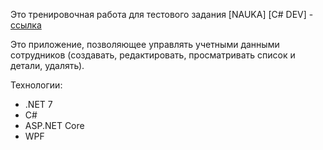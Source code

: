 Это тренировочная работа для тестового задания [NAUKA] [C# DEV] - <a href="https://drive.google.com/file/d/1GNwTfoJCQD0Ec3JXkWmzaYuIY6DnWnEa/view">ссылка</a>

Это приложение, позволяющее управлять учетными
данными сотрудников (создавать, редактировать, просматривать список и
детали, удалять).

Технологии:
- .NET 7
- C#
- ASP.NET Core
- WPF


